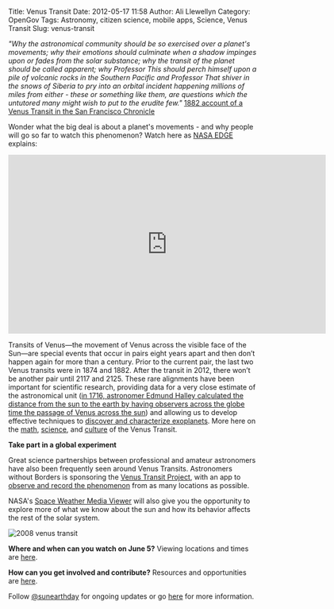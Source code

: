 Title: Venus Transit
Date: 2012-05-17 11:58
Author: Ali Llewellyn
Category: OpenGov
Tags: Astronomy, citizen science, mobile apps, Science, Venus Transit
Slug: venus-transit

*"Why the astronomical community should be so exercised over a planet's
movements; why their emotions should culminate when a shadow impinges
upon or fades from the solar substance; why the transit of the planet
should be called apparent; why Professor This should perch himself upon
a pile of volcanic rocks in the Southern Pacific and Professor That
shiver in the snows of Siberia to pry into an orbital incident happening
millions of miles from either - these or something like them, are
questions which the untutored many might wish to put to the erudite
few."* [1882 account of a Venus Transit in the San Francisco
Chronicle][]

Wonder what the big deal is about a planet's movements - and why people
will go so far to watch this phenomenon? Watch here as [NASA EDGE][]
explains:  

<iframe src="http://www.youtube.com/embed/T0QpXNT5AT8" frameborder="0" width="640" height="360"></iframe>

Transits of Venus—the movement of Venus across the visible face of the
Sun—are special events that occur in pairs eight years apart and then
don’t happen again for more than a century. Prior to the current pair,
the last two Venus transits were in 1874 and 1882. After the transit in
2012, there won’t be another pair until 2117 and 2125. These rare
alignments have been important for scientific research, providing data
for a very close estimate of the astronomical unit ([in 1716, astronomer
Edmund Halley calculated the distance from the sun to the earth by
having observers across the globe time the passage of Venus across the
sun][]) and allowing us to develop effective techniques to [discover and
characterize exoplanets][]. More here on the [math][], [science][], and
[culture][1882 account of a Venus Transit in the San Francisco
Chronicle] of the Venus Transit.

**Take part in a global experiment**

Great science partnerships between professional and amateur astronomers
have also been frequently seen around Venus Transits. Astronomers
without Borders is sponsoring the [Venus Transit Project][], with an app
to [observe and record the phenomenon][] from as many locations as
possible.

NASA's [Space Weather Media Viewer][] will also give you the opportunity
to explore more of what we know about the sun and how its behavior
affects the rest of the solar system.

![2008 venus transit][]

**Where and when can you watch on June 5?** Viewing locations and times
are [here][].

**How can you get involved and contribute?** Resources and opportunities
are [here][1].

Follow [@sunearthday][] for ongoing updates or go [here][2] for more
information.

  [1882 account of a Venus Transit in the San Francisco Chronicle]: http://venustransit.nasa.gov/2012/articles/ttt_76.php
  [NASA EDGE]: http://www.nasa.gov/multimedia/podcasting/nasaedge/index.html
  [in 1716, astronomer Edmund Halley calculated the distance from the
  sun to the earth by having observers across the globe time the passage
  of Venus across the sun]: http://www.astronomy.ohio-state.edu/~pogge/Ast161/Unit4/venussun.html
  [discover and characterize exoplanets]: http://www.space.com/15713-venus-transit-sun-alien-planets.html
  [math]: http://venustransit.nasa.gov/2012/articles/ttt_75.php
  [science]: http://venustransit.nasa.gov/2012/articles/ttt_74.php
  [Venus Transit Project]: http://www.astronomerswithoutborders.org/projects/transit-of-venus.html
  [observe and record the phenomenon]: http://transitofvenus.nl/wp/getting-involved/phone-app/
  [Space Weather Media Viewer]: http://venustransit.nasa.gov/spaceweather/#
  [2008 venus transit]: http://open.nasa.gov/wp-content/uploads/2012/05/60243main_image_feature_184_jw4.jpg
    "2008 venus transit"
  [here]: http://venustransit.nasa.gov/2012/transit/viewing_locations.php
  [1]: http://venustransit.nasa.gov/2012/getinvolved/
  [@sunearthday]: https://twitter.com/#!/sunearthday
  [2]: http://venustransit.nasa.gov/transitofvenus/
